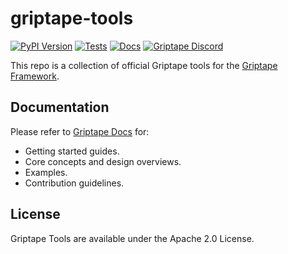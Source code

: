 # griptape-tools

[![PyPI Version](https://img.shields.io/pypi/v/griptape-tools.svg)](https://pypi.python.org/pypi/griptape-tools)
[![Tests](https://github.com/griptape-ai/griptape-tools/actions/workflows/tests.yml/badge.svg)](https://github.com/griptape-ai/griptape-tools/actions/workflows/tests.yml)
[![Docs](https://readthedocs.org/projects/griptape/badge/)](https://griptape.readthedocs.io/en/latest/griptape-tools/)
[![Griptape Discord](https://dcbadge.vercel.app/api/server/gnWRz88eym?compact=true&style=flat)](https://discord.gg/gnWRz88eym)

This repo is a collection of official Griptape tools for the [Griptape Framework](https://github.com/griptape-ai/griptape).

## Documentation

Please refer to [Griptape Docs](https://griptape.readthedocs.io) for:

- Getting started guides. 
- Core concepts and design overviews.
- Examples.
- Contribution guidelines.

## License

Griptape Tools are available under the Apache 2.0 License.
